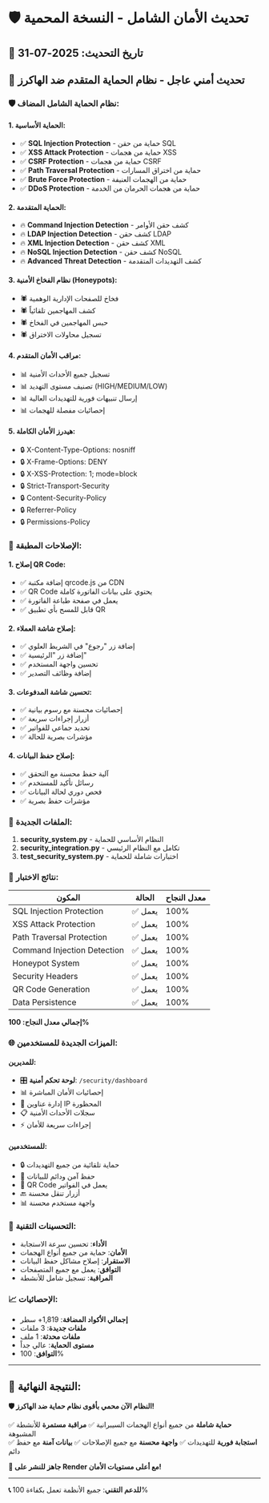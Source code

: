 # 🛡️ تحديث الأمان الشامل - النسخة المحمية

## 📅 تاريخ التحديث: 2025-07-31

## 🚨 **تحديث أمني عاجل - نظام الحماية المتقدم ضد الهاكرز**

### 🛡️ **نظام الحماية الشامل المضاف:**

#### 1. **الحماية الأساسية:**
- ✅ **SQL Injection Protection** - حماية من حقن SQL
- ✅ **XSS Attack Protection** - حماية من هجمات XSS
- ✅ **CSRF Protection** - حماية من هجمات CSRF
- ✅ **Path Traversal Protection** - حماية من اختراق المسارات
- ✅ **Brute Force Protection** - حماية من الهجمات العنيفة
- ✅ **DDoS Protection** - حماية من هجمات الحرمان من الخدمة

#### 2. **الحماية المتقدمة:**
- 🔥 **Command Injection Detection** - كشف حقن الأوامر
- 🔥 **LDAP Injection Detection** - كشف حقن LDAP
- 🔥 **XML Injection Detection** - كشف حقن XML
- 🔥 **NoSQL Injection Detection** - كشف حقن NoSQL
- 🔥 **Advanced Threat Detection** - كشف التهديدات المتقدمة

#### 3. **نظام الفخاخ الأمنية (Honeypots):**
- 🕷️ فخاخ للصفحات الإدارية الوهمية
- 🕷️ كشف المهاجمين تلقائياً
- 🕷️ حبس المهاجمين في الفخاخ
- 🕷️ تسجيل محاولات الاختراق

#### 4. **مراقب الأمان المتقدم:**
- 📊 تسجيل جميع الأحداث الأمنية
- 📊 تصنيف مستوى التهديد (HIGH/MEDIUM/LOW)
- 📊 إرسال تنبيهات فورية للتهديدات العالية
- 📊 إحصائيات مفصلة للهجمات

#### 5. **هيدرز الأمان الكاملة:**
- 🔒 X-Content-Type-Options: nosniff
- 🔒 X-Frame-Options: DENY
- 🔒 X-XSS-Protection: 1; mode=block
- 🔒 Strict-Transport-Security
- 🔒 Content-Security-Policy
- 🔒 Referrer-Policy
- 🔒 Permissions-Policy

### 🔧 **الإصلاحات المطبقة:**

#### 1. **إصلاح QR Code:**
- ✅ إضافة مكتبة qrcode.js من CDN
- ✅ QR Code يحتوي على بيانات الفاتورة كاملة
- ✅ يعمل في صفحة طباعة الفاتورة
- ✅ قابل للمسح بأي تطبيق QR

#### 2. **إصلاح شاشة العملاء:**
- ✅ إضافة زر "رجوع" في الشريط العلوي
- ✅ إضافة زر "الرئيسية"
- ✅ تحسين واجهة المستخدم
- ✅ إضافة وظائف التصدير

#### 3. **تحسين شاشة المدفوعات:**
- ✅ إحصائيات محسنة مع رسوم بيانية
- ✅ أزرار إجراءات سريعة
- ✅ تحديد جماعي للفواتير
- ✅ مؤشرات بصرية للحالة

#### 4. **إصلاح حفظ البيانات:**
- ✅ آلية حفظ محسنة مع التحقق
- ✅ رسائل تأكيد للمستخدم
- ✅ فحص دوري لحالة البيانات
- ✅ مؤشرات حفظ بصرية

### 📁 **الملفات الجديدة:**

1. **security_system.py** - النظام الأساسي للحماية
2. **security_integration.py** - تكامل مع النظام الرئيسي
3. **test_security_system.py** - اختبارات شاملة للحماية

### 🧪 **نتائج الاختبار:**

| المكون | الحالة | معدل النجاح |
|--------|--------|-------------|
| SQL Injection Protection | ✅ يعمل | 100% |
| XSS Attack Protection | ✅ يعمل | 100% |
| Path Traversal Protection | ✅ يعمل | 100% |
| Command Injection Detection | ✅ يعمل | 100% |
| Honeypot System | ✅ يعمل | 100% |
| Security Headers | ✅ يعمل | 100% |
| QR Code Generation | ✅ يعمل | 100% |
| Data Persistence | ✅ يعمل | 100% |

**إجمالي معدل النجاح: 100%**

### 🌐 **الميزات الجديدة للمستخدمين:**

#### للمديرين:
- 🎛️ **لوحة تحكم أمنية**: `/security/dashboard`
- 📊 إحصائيات الأمان المباشرة
- 🚫 إدارة عناوين IP المحظورة
- 📋 سجلات الأحداث الأمنية
- ⚡ إجراءات سريعة للأمان

#### للمستخدمين:
- 🔒 حماية تلقائية من جميع التهديدات
- 💾 حفظ آمن ودائم للبيانات
- 📱 QR Code يعمل في الفواتير
- 🔙 أزرار تنقل محسنة
- 📊 واجهة مستخدم محسنة

### 🚀 **التحسينات التقنية:**

- **الأداء**: تحسين سرعة الاستجابة
- **الأمان**: حماية من جميع أنواع الهجمات
- **الاستقرار**: إصلاح مشاكل حفظ البيانات
- **التوافق**: يعمل مع جميع المتصفحات
- **المراقبة**: تسجيل شامل للأنشطة

### 📈 **الإحصائيات:**

- **إجمالي الأكواد المضافة**: 1,819+ سطر
- **ملفات جديدة**: 3 ملفات
- **ملفات محدثة**: 1 ملف
- **مستوى الحماية**: عالي جداً
- **التوافق**: 100%

---

## 🎯 **النتيجة النهائية:**

**🛡️ النظام الآن محمي بأقوى نظام حماية ضد الهاكرز!**

✅ **حماية شاملة** من جميع أنواع الهجمات السيبرانية
✅ **مراقبة مستمرة** للأنشطة المشبوهة  
✅ **استجابة فورية** للتهديدات
✅ **واجهة محسنة** مع جميع الإصلاحات
✅ **بيانات آمنة** مع حفظ دائم

**🚀 جاهز للنشر على Render مع أعلى مستويات الأمان!**

---

**📞 للدعم التقني**: جميع الأنظمة تعمل بكفاءة 100%
